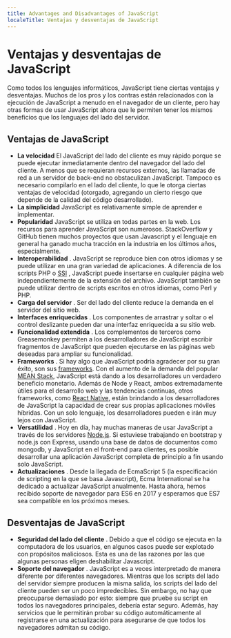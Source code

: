 ```yaml
---
title: Advantages and Disadvantages of JavaScript
localeTitle: Ventajas y desventajas de JavaScript
---
```

# Ventajas y desventajas de JavaScript

Como todos los lenguajes informáticos, JavaScript tiene ciertas ventajas y desventajas. Muchos de los pros y los contras están relacionados con la ejecución de JavaScript a menudo en el navegador de un cliente, pero hay otras formas de usar JavaScript ahora que le permiten tener los mismos beneficios que los lenguajes del lado del servidor.

## Ventajas de JavaScript

*   **La velocidad** El JavaScript del lado del cliente es muy rápido porque se puede ejecutar inmediatamente dentro del navegador del lado del cliente. A menos que se requieran recursos externos, las llamadas de red a un servidor de back-end no obstaculizan JavaScript. Tampoco es necesario compilarlo en el lado del cliente, lo que le otorga ciertas ventajas de velocidad (otorgado, agregando un cierto riesgo que depende de la calidad del código desarrollado).
*   **La simplicidad** JavaScript es relativamente simple de aprender e implementar.
*   **Popularidad** JavaScript se utiliza en todas partes en la web. Los recursos para aprender JavaScript son numerosos. StackOverflow y GitHub tienen muchos proyectos que usan Javascript y el lenguaje en general ha ganado mucha tracción en la industria en los últimos años, especialmente.
*   **Interoperabilidad** . JavaScript se reproduce bien con otros idiomas y se puede utilizar en una gran variedad de aplicaciones. A diferencia de los scripts PHP o [SSI](https://en.wikipedia.org/wiki/Server_Side_Includes) , JavaScript puede insertarse en cualquier página web independientemente de la extensión del archivo. JavaScript también se puede utilizar dentro de scripts escritos en otros idiomas, como Perl y PHP.
*   **Carga del servidor** . Ser del lado del cliente reduce la demanda en el servidor del sitio web.
*   **Interfaces enriquecidas** . Los componentes de arrastrar y soltar o el control deslizante pueden dar una interfaz enriquecida a su sitio web.
*   **Funcionalidad extendida** . Los complementos de terceros como Greasemonkey permiten a los desarrolladores de JavaScript escribir fragmentos de JavaScript que pueden ejecutarse en las páginas web deseadas para ampliar su funcionalidad.
*   **Frameworks** . Si hay algo que JavaScript podría agradecer por su gran éxito, son sus [frameworks](https://es.wikipedia.org/wiki/Framework). Con el aumento de la demanda del popular [MEAN Stack](https://es.wikipedia.org/wiki/MEAN), JavaScript está dando a los desarrolladores un verdadero beneficio monetario. Además de Node y React, ambos extremadamente útiles para el desarrollo web y las tendencias continuas, otros frameworks, como [React Native](https://facebook.github.io/react-native/), están brindando a los desarrolladores de JavaScript la capacidad de crear sus propias aplicaciones móviles híbridas. Con un solo lenguaje, los desarrolladores pueden e irán muy lejos con JavaScript.
*   **Versatilidad** . Hoy en día, hay muchas maneras de usar JavaScript a través de los servidores [Node.js](https://nodejs.org/es/). Si estuviese trabajando en bootstrap y node.js con Express, usando una base de datos de documentos como mongodb, y JavaScript en el front-end para clientes, es posible desarrollar una aplicación JavaScript completa de principio a fin usando solo JavaScript.
*   **Actualizaciones** . Desde la llegada de EcmaScript 5 (la especificación de scripting en la que se basa Javascript), Ecma International se ha dedicado a actualizar JavaScript anualmente. Hasta ahora, hemos recibido soporte de navegador para ES6 en 2017 y esperamos que ES7 sea compatible en los próximos meses.

## Desventajas de JavaScript

*   **Seguridad del lado del cliente** . Debido a que el código se ejecuta en la computadora de los usuarios, en algunos casos puede ser explotado con propósitos maliciosos. Esta es una de las razones por las que algunas personas eligen deshabilitar Javascript.
*   **Soporte del navegador** . JavaScript es a veces interpretado de manera diferente por diferentes navegadores. Mientras que los scripts del lado del servidor siempre producen la misma salida, los scripts del lado del cliente pueden ser un poco impredecibles. Sin embargo, no hay que preocuparse demasiado por esto: siempre que pruebe su script en todos los navegadores principales, debería estar seguro. Además, hay servicios que le permitirán probar su código automáticamente al registrarse en una actualización para asegurarse de que todos los navegadores admitan su código.

